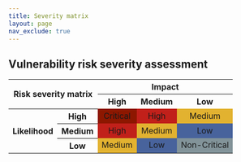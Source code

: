 ```yaml
---
title: Severity matrix
layout: page
nav_exclude: true
---
```


## Vulnerability risk severity assessment

<table>
  <tbody>
    <tr>
      <th colspan="2" rowspan="2">Risk severity matrix</th>
      <th colspan="3">Impact</th>
    </tr>
    <tr>
      <th>High</th>
      <th>Medium</th>
      <th>Low</th>
    </tr>
    <tr>
      <th rowspan="3">Likelihood</th>
      <th>High</th>
      <td align="center" style="background-color: #8D1700">Critical</td>
      <td align="center" style="background-color: #C1201A">High</td>
      <td align="center" style="background-color: #E2B230">Medium</td>
    </tr>
    <tr>
      <th>Medium</th>
      <td align="center" style="background-color: #C1201A">High</td>
      <td align="center" style="background-color: #E2B230">Medium</td>
      <td align="center" style="background-color: #48639C">Low</td>
    </tr>
    <tr>
      <th>Low</th>
      <td align="center" style="background-color: #E2B230">Medium</td>
      <td align="center" style="background-color: #48639C">Low</td>
      <td align="center" style="background-color: #829399">Non-Critical</td>
    </tr>
  </tbody>
</table>
